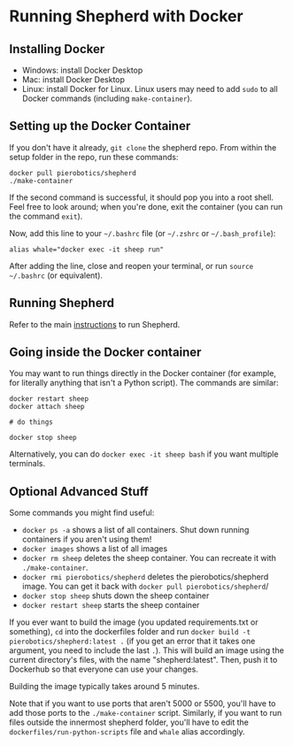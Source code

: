 # Running Shepherd with Docker

## Installing Docker

 - Windows: install Docker Desktop
 - Mac: install Docker Desktop
 - Linux: install Docker for Linux. Linux users may need to add `sudo` to all Docker commands (including `make-container`).

## Setting up the Docker Container

If you don't have it already, `git clone` the shepherd repo. From within the setup folder in the repo, run these commands:
```
docker pull pierobotics/shepherd
./make-container
```
If the second command is successful, it should pop you into a root shell. Feel free to look around; when you're done, exit the container (you can run the command `exit`).

Now, add this line to your `~/.bashrc` file (or `~/.zshrc` or `~/.bash_profile`):
```
alias whale="docker exec -it sheep run"
```
After adding the line, close and reopen your terminal, or run `source ~/.bashrc` (or equivalent).

## Running Shepherd

Refer to the main [instructions](../README.md#running-shepherd-with-docker) to run Shepherd.

## Going inside the Docker container

You may want to run things directly in the Docker container (for example, for literally anything that isn't a Python script). The commands are similar:
```
docker restart sheep
docker attach sheep

# do things

docker stop sheep
```
Alternatively, you can do `docker exec -it sheep bash` if you want multiple terminals. 


## Optional Advanced Stuff

Some commands you might find useful:
 - `docker ps -a` shows a list of all containers. Shut down running containers if you aren't using them!
 - `docker images` shows a list of all images
 - `docker rm sheep` deletes the sheep container. You can recreate it with `./make-container`.
 - `docker rmi pierobotics/shepherd` deletes the pierobotics/shepherd image. You can get it back with `docker pull pierobotics/shepherd`/
 - `docker stop sheep` shuts down the sheep container
 - `docker restart sheep` starts the sheep container
 
If you ever want to build the image (you updated requirements.txt or something), `cd` into the dockerfiles folder and run `docker build -t pierobotics/shepherd:latest .` (if you get an error that it takes one argument, you need to include the last `.`). This will build an image using the current directory's files, with the name "shepherd:latest". Then, push it to Dockerhub so that everyone can use your changes.

Building the image typically takes around 5 minutes.

Note that if you want to use ports that aren't 5000 or 5500, you'll have to add those ports to the `./make-container` script. Similarly, if you want to run files outside the innermost shepherd folder, you'll have to edit the `dockerfiles/run-python-scripts` file and `whale` alias accordingly.


